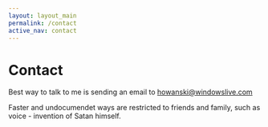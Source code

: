 ```yaml
---
layout: layout_main
permalink: /contact
active_nav: contact
---
```


  <div class="container">
    <div class="row">
      <div class="col-lg-12 text-center">
        <h1 class="mt-5">Contact</h1>
        <p class="lead">
          Best way to talk to me is sending an email to 
          <a href="mailto:howanski@windowslive.com?subject=Contact%20via%20Github&body=Hi!">howanski@windowslive.com</a>
        </p>
        <p class="lead">
          Faster and undocumendet ways are restricted to friends and family, such as voice - invention of Satan himself.
        </p>
      </div>
    </div>
  </div>
